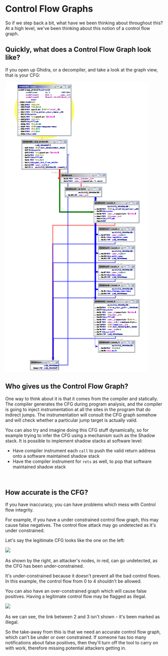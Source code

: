 # Control Flow Graphs

So if we step back a bit, what have we been thinking about throughout this? At a high level, we've been thinking about this notion of a control flow graph.

## Quickly, what does a Control Flow Graph look like?

If you open up Ghidra, or a decompiler, and take a look at the graph view, that is your CFG:

![CFG](../../.gitbook/assets/2021-06-01_scrot.png)

## Who gives us the Control Flow Graph? <a id="who-gives-us-the-control-flow-graph"></a>

One way to think about it is that it comes from the compiler and statically. The compiler generates the CFG during program analysis, and the compiler is going to inject instrumentation at all the sites in the program that do indirect jumps. The instrumentation will consult the CFG graph somehow and will check whether a particular jump target is actually valid.

You can also try and imagine doing this CFG stuff dynamically, so for example trying to infer the CFG using a mechanism such as the Shadow stack. It is possible to implement shadow stacks at software level:

* Have compiler instrument each `call` to push the valid return address onto a software maintained shadow stack
* Have the compiler instrument for `rets` as well, to pop that software maintained shadow stack

​

## How accurate is the CFG? <a id="how-accurate-is-the-cfg"></a>

If you have inaccuracy, you can have problems which mess with Control flow integrity.

For example, if you have a under constrained control flow graph, this may cause false negatives. The control flow attack may go undetected as it's under constrained.

Let's say the legitimate CFG looks like the one on the left:

![](https://gblobscdn.gitbook.com/assets%2F-MGOhxJbNhi10jg9Cv-U%2F-MG_FfqE84JEBqwjLOF9%2F-MGdamYd_7SVu0VXts_z%2Funder_constrained_CFG.png?alt=media&token=f51a4610-f0db-4a77-89b7-8bcd8c69dbc7)

As shown by the right, an attacker's nodes, in red, can go undetected, as the CFG has been under-constrained.

It's under-constrained because it doesn't prevent all the bad control flows. In this example, the control flow from 0 to 4 shouldn't be allowed.

You can also have an over-constrained graph which will cause false positives. Having a legitimate control flow may be flagged as illegal.

![](https://gblobscdn.gitbook.com/assets%2F-MGOhxJbNhi10jg9Cv-U%2F-MGdeefLejUopn3Ad7it%2F-MGdfwhAUTdVIcqC5YXV%2Fover_constrained_cfg.png?alt=media&token=7e4b9fc7-ee8d-4501-bb06-fc95e4616673)

As we can see, the link between 2 and 3 isn't shown - it's been marked as illegal.

So the take-away from this is that we need an accurate control flow graph, which can't be under or over constrained. If someone has too many notifications about false positives, then they'll turn off the tool to carry on with work, therefore missing potential attackers getting in.

